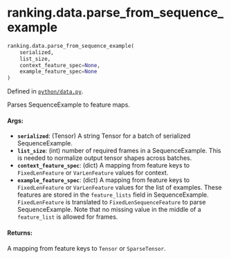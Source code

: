 <div itemscope itemtype="http://developers.google.com/ReferenceObject">
<meta itemprop="name" content="ranking.data.parse_from_sequence_example" />
<meta itemprop="path" content="Stable" />
</div>

# ranking.data.parse_from_sequence_example

``` python
ranking.data.parse_from_sequence_example(
    serialized,
    list_size,
    context_feature_spec=None,
    example_feature_spec=None
)
```



Defined in [`python/data.py`](https://github.com/tensorflow/ranking/tree/master/tensorflow_ranking/python/data.py).

<!-- Placeholder for "Used in" -->

Parses SequenceExample to feature maps.

#### Args:

* <b>`serialized`</b>: (Tensor) A string Tensor for a batch of serialized
    SequenceExample.
* <b>`list_size`</b>: (int) number of required frames in a SequenceExample. This is
    needed to normalize output tensor shapes across batches.
* <b>`context_feature_spec`</b>: (dict) A mapping from feature keys to
    `FixedLenFeature` or `VarLenFeature` values for context.
* <b>`example_feature_spec`</b>: (dict) A mapping from feature keys to
    `FixedLenFeature` or `VarLenFeature` values for the list of examples.
    These features are stored in the `feature_lists` field in SequenceExample.
    `FixedLenFeature` is translated to `FixedLenSequenceFeature` to parse
    SequenceExample. Note that no missing value in the middle of a
    `feature_list` is allowed for frames.


#### Returns:

A mapping from feature keys to `Tensor` or `SparseTensor`.